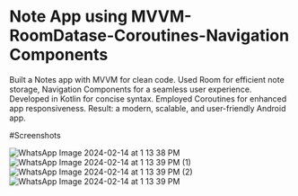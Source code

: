 
# Note App using MVVM-RoomDatase-Coroutines-Navigation Components

Built a Notes app with MVVM for clean code. Used Room for efficient note storage, Navigation Components for a seamless user experience. Developed in Kotlin for concise syntax. Employed Coroutines for enhanced app responsiveness. Result: a modern, scalable, and user-friendly Android app.

#Screenshots

![WhatsApp Image 2024-02-14 at 1 13 38 PM](https://github.com/adi46-dop/My_Notes_App/assets/85836735/c1c173e0-ec77-40a1-83f2-d788cc9de2bf)
![WhatsApp Image 2024-02-14 at 1 13 39 PM (1)](https://github.com/adi46-dop/My_Notes_App/assets/85836735/6ee4e3fc-ed90-4053-9b36-77068e57d81b)
![WhatsApp Image 2024-02-14 at 1 13 39 PM (2)](https://github.com/adi46-dop/My_Notes_App/assets/85836735/d2c1fc43-cc73-4391-a308-e46a305f9f1a)
![WhatsApp Image 2024-02-14 at 1 13 39 PM](https://github.com/adi46-dop/My_Notes_App/assets/85836735/0285e56b-d13e-4484-9b21-87e17262cb61)
